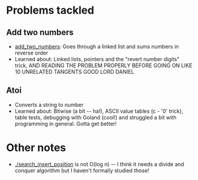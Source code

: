 # Problems tackled
## Add two numbers
- [add_two_numbers](./add_two_numbers): Goes through a linked list and sums numbers in reverse order
- Learned about: Linked lists, pointers and the "revert number digits" trick, AND READING THE PROBLEM PROPERLY BEFORE GOING ON LIKE 10 UNRELATED TANGENTS GOOD LORD DANIEL
## Atoi
- Converts a string to number
- Learned about: Bitwise (a bit -- ha!), ASCII value tables (c - '0' trick), table tests, debugging with Goland (cool!) and struggled a bit with programming in general. Gotta get better!


# Other notes
- [./search_insert_position](./search_insert_position) is not O(log n) -- I think it needs a divide and conquer algorithm but I haven't formally studied those!